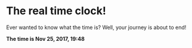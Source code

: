 # The real time clock!

Ever wanted to know what the time is? Well, your journey is about to end!

**The time is Nov 25, 2017, 19:48**